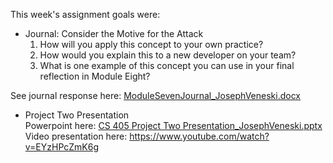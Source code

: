 This week's assignment goals were:

- Journal: Consider the Motive for the Attack
  1) How will you apply this concept to your own practice?
  2) How would you explain this to a new developer on your team?
  3) What is one example of this concept you can use in your final reflection in Module Eight?

See journal response here: [ModuleSevenJournal_JosephVeneski.docx](ModuleSevenJournal_JosephVeneski.docx)

- Project Two Presentation\
  Powerpoint here: [CS 405 Project Two Presentation_JosephVeneski.pptx](../Mod7_JVeneski/CS%20405%20Project%20Two%20Presentation_JosephVeneski.pptx)\
  Video presentation here: https://www.youtube.com/watch?v=EYzHPcZmK6g
  
